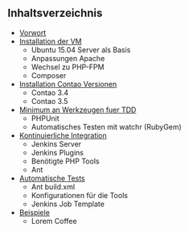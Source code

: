## Inhaltsverzeichnis

* [Vorwort](01-vorwort/README.md)
* [Installation der VM](02-installation-vm/README.md)
    * Ubuntu 15.04 Server als Basis
    * Anpassungen Apache
    * Wechsel zu PHP-FPM
    * Composer
* [Installation Contao Versionen](03-installation-contao/README.md)
    * Contao 3.4
    * Contao 3.5
* [Minimum an Werkzeugen fuer TDD](04-minimum-werkzeuge/README.md)
    * PHPUnit
    * Automatisches Testen mit watchr (RubyGem)
* [Kontinuierliche Integration](05-kontinuierliche-integration/README.md)
    * Jenkins Server
    * Jenkins Plugins
    * Benötigte PHP Tools
    * Ant
* [Automatische Tests](06-automatische-tests/README.md)
    * Ant build.xml
    * Konfigurationen für die Tools
    * Jenkins Job Template
* [Beispiele](07-beispiele/README.md)
    * Lorem Coffee
